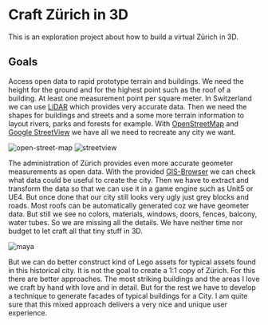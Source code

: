 # Craft Zürich in 3D
This is an exploration project about how to build a virtual Zürich in 3D.

## Goals
Access open data to rapid prototype terrain and buildings. We need the height for the ground and for the highest point such as the roof of a building. At least one measurement point per square meter. In Switzerland we can use [LiDAR](https://www.swisstopo.admin.ch/de/wissen-fakten/geoinformation/lidar-daten.html) which provides very accurate data. Then we need the shapes for buildings and streets and a some more terrain information to layout rivers, parks and forests for example. With [OpenStreetMap](https://www.openstreetmap.org/relation/1690227#map=10/47.4276/8.6713) and [Google StreetView](https://www.google.ch/maps/@47.3860662,8.5342101,121a,35y,39.37t/data=!3m1!1e3?hl=de) we have all we need to recreate any city we want. 

![open-street-map](https://user-images.githubusercontent.com/11026671/47834795-3399f100-dda1-11e8-84ae-d2ef7fba653e.png) ![streetview](https://user-images.githubusercontent.com/11026671/47835080-7b6d4800-dda2-11e8-8b9a-1e436f9a289a.png)


The administration of Zürich provides even more accurate geometer measurements as open data. With the provided [GIS-Browser](https://maps.zh.ch) we can check what data could be useful to create the city. Then we have to extract and transform the data so that we can use it in a game engine such as Unit5 or UE4. 
But once done that our city still looks very ugly just grey blocks and roads. Most roofs can be automatically generated coz we have geometer data. But still we see no colors, materials, windows, doors, fences, balcony, water tubes. So we are missing all the details. We have neither time nor budget to let craft all that tiny stuff in 3D. 

![maya](https://user-images.githubusercontent.com/11026671/47834942-f6822e80-dda1-11e8-980c-832891336d0f.png)

But we can do better construct kind of Lego assets for typical assets found in this historical city. It is not the goal to create a 1:1 copy of Zürich. For this there are better approaches. The most striking buildings and the areas I love we craft by hand with love and in detail. But for the rest we have to develop a technique to generate facades of typical buildings for a City. I am quite sure that this mixed approach delivers a very nice and unique user experience.
